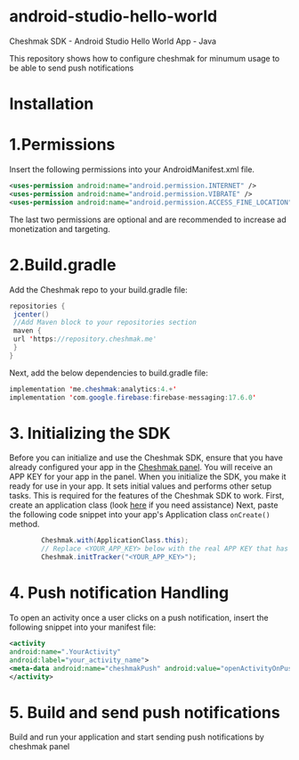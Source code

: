 # android-studio-hello-world
Cheshmak SDK - Android Studio Hello World App - Java

This repository shows how to configure cheshmak for minumum usage to be able to send push notifications


# Installation

# 1.Permissions

Insert the following permissions into your AndroidManifest.xml file.

```xml
​<uses-permission android:name="android.permission.INTERNET" />​
​<uses-permission android:name="android.permission.VIBRATE" />​
<uses-permission android:name="android.permission.ACCESS_FINE_LOCATION" />
```
The last two permissions are optional and are recommended to increase ad monetization and targeting.

# 2.Build.gradle
Add the Cheshmak repo to your build.gradle file:

```java
repositories {
 jcenter()
 //Add Maven block to your repositories section
 maven {
 url 'https://repository.cheshmak.me'
 }
}
```

Next, add the below dependencies to build.gradle file:

```java
implementation 'me.cheshmak:analytics:4.+'
implementation 'com.google.firebase:firebase-messaging:17.6.0'

```

 # 3. Initializing the SDK
 Before you can initialize and use the Cheshmak SDK, ensure that you have already configured your app in the [Cheshmak panel](https://panel.cheshmak.me). You will receive an APP KEY for your app in the panel.
When you initialize the SDK, you make it ready for use in your app. It sets initial values and performs other setup tasks. This is required for the features of the Cheshmak SDK to work.
First, create an application class (look [here](https://stackoverflow.com/questions/12834379/extending-android-application-class) if you need assistance)
Next, paste the following code snippet into your app's Application class ```onCreate()``` method.
```java
        Cheshmak.with(ApplicationClass.this);
        // Replace <YOUR_APP_KEY> below with the real APP KEY that has been provided in the panel
        Cheshmak.initTracker("<YOUR_APP_KEY>");
```


# 4. Push notification Handling

To open an activity once a user clicks on a push notification, insert the following snippet into your manifest file:

```xml
​<activity
android:name=".YourActivity"​
android:label="your_activity_name">​
​<meta-data android:name="cheshmakPush" android:value="openActivityOnPush"/>​
​</activity>
```

# 5. Build and send push notifications
Build and run your application and start sending push notifications by cheshmak panel

